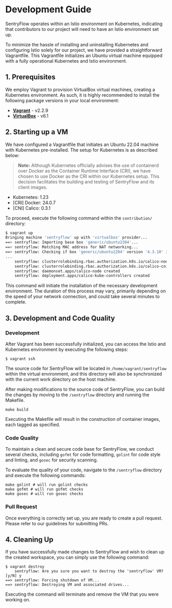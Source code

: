 # Development Guide

SentryFlow operates within an Istio environment on Kubernetes, indicating that contributors to our project will need to have an Istio environment set up.

To minimize the hassle of installing and uninstalling Kubernetes and configuring Istio solely for our project, we have provided a straightforward Vagrantfile. This Vagrantfile initializes an Ubuntu virtual machine equipped with a fully operational Kubernetes and Istio environment.

## 1. Prerequisites

We employ Vagrant to provision VirtualBox virtual machines, creating a Kubernetes environment. As such, it is highly recommended to install the following package versions in your local environment:

- **[Vagrant](https://www.vagrantup.com/)** - v2.2.9
- **[VirtualBox](https://www.virtualbox.org/)** - v6.1

## 2. Starting up a VM

We have configured a Vagrantfile that initiates an Ubuntu 22.04 machine with Kubernetes pre-installed. The setup for Kubernetes is as described below:

> **Note:** Although Kubernetes officially advises the use of containerd over Docker as the Container Runtime Interface (CRI), we have chosen to use Docker as the CRI within our Kubernetes setup. This decision facilitates the building and testing of SentryFlow and its client images.

- Kubernetes: 1.23
- [CRI] Docker: 24.0.7
- [CNI] Calico: 0.3.1

To proceed, execute the following command within the `contribution/` directory:

```bash
$ vagrant up
Bringing machine 'sentryflow' up with 'virtualbox' provider...
==> sentryflow: Importing base box 'generic/ubuntu2204'...
==> sentryflow: Matching MAC address for NAT networking...
==> sentryflow: Checking if box 'generic/ubuntu2204' version '4.3.10' is up to date...
...
    sentryflow: clusterrolebinding.rbac.authorization.k8s.io/calico-node created
    sentryflow: clusterrolebinding.rbac.authorization.k8s.io/calico-cni-plugin created
    sentryflow: daemonset.apps/calico-node created
    sentryflow: deployment.apps/calico-kube-controllers created
```

This command will initiate the installation of the necessary development environment. The duration of this process may vary, primarily depending on the speed of your network connection, and could take several minutes to complete.

## 3. Development and Code Quality

### Development

After Vagrant has been successfully initialized, you can access the Istio and Kubernetes environment by executing the following steps:

```
$ vagrant ssh
```

The source code for SentryFlow will be located in `/home/vagrant/sentryflow` within the virtual environment, and this directory will also be synchronized with the current work directory on the host machine.

After making modifications to the source code of SentryFlow, you can build the changes by moving to the `/sentryflow` directory and running the Makefile.

```
make build
```

Executing the Makefile will result in the construction of container images, each tagged as specified.

### Code Quality

To maintain a clean and secure code base for SentryFlow, we conduct several checks, including `gofmt` for code formatting, `golint` for code style and linting, and `gosec` for security scanning.

To evaluate the quality of your code, navigate to the `/sentryflow` directory and execute the following commands:

```
make golint # will run golint checks
make gofmt # will run gofmt checks
make gosec # will run gosec checks
```

### Pull Request

Once everything is correctly set up, you are ready to create a pull request. Please refer to our guidelines for submitting PRs.

## 4. Cleaning Up

If you have successfully made changes to SentryFlow and wish to clean up the created workspace, you can simply use the following command:

```
$ vagrant destroy
    sentryflow: Are you sure you want to destroy the 'sentryflow' VM? [y/N] y
==> sentryflow: Forcing shutdown of VM...
==> sentryflow: Destroying VM and associated drives...
```

Executing the command will terminate and remove the VM that you were working on.
